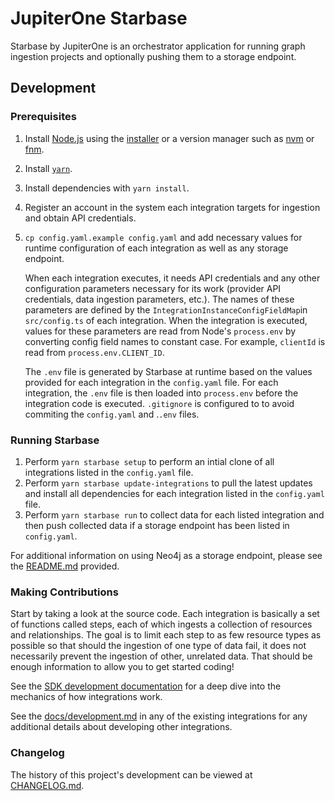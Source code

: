 # JupiterOne Starbase

Starbase by JupiterOne is an orchestrator application for running graph
ingestion projects and optionally pushing them to a storage endpoint.

## Development

### Prerequisites

1. Install [Node.js](https://nodejs.org/) using the
   [installer](https://nodejs.org/en/download/) or a version manager such as
   [nvm](https://github.com/nvm-sh/nvm) or [fnm](https://github.com/Schniz/fnm).
2. Install [`yarn`](https://yarnpkg.com/getting-started/install).
3. Install dependencies with `yarn install`.
4. Register an account in the system each integration targets for ingestion and
   obtain API credentials.
5. `cp config.yaml.example config.yaml` and add necessary values for runtime
   configuration of each integration as well as any storage endpoint.

   When each integration executes, it needs API credentials and any other
   configuration parameters necessary for its work (provider API credentials,
   data ingestion parameters, etc.). The names of these parameters are defined
   by the `IntegrationInstanceConfigFieldMap`in `src/config.ts` of each
   integration. When the integration is executed, values for these parameters
   are read from Node's `process.env` by converting config field names to
   constant case. For example, `clientId` is read from `process.env.CLIENT_ID`.

   The `.env` file is generated by Starbase at runtime based on the values
   provided for each integration in the `config.yaml` file. For each
   integration, the `.env` file is then loaded into `process.env` before the
   integration code is executed. `.gitignore` is configured to to avoid
   commiting the `config.yaml` and .`.env` files.

### Running Starbase

1. Perform `yarn starbase setup` to perform an intial clone of all integrations
   listed in the `config.yaml` file.
2. Perform `yarn starbase update-integrations` to pull the latest updates and
   install all dependencies for each integration listed in the `config.yaml`
   file.
3. Perform `yarn starbase run` to collect data for each listed integration and
   then push collected data if a storage endpoint has been listed in
   `config.yaml`.

For additional information on using Neo4j as a storage endpoint, please see the
[README.md](docker/README.md) provided.

### Making Contributions

Start by taking a look at the source code. Each integration is basically a set
of functions called steps, each of which ingests a collection of resources and
relationships. The goal is to limit each step to as few resource types as
possible so that should the ingestion of one type of data fail, it does not
necessarily prevent the ingestion of other, unrelated data. That should be
enough information to allow you to get started coding!

See the
[SDK development documentation](https://github.com/JupiterOne/sdk/blob/main/docs/integrations/development.md)
for a deep dive into the mechanics of how integrations work.

See the [docs/development.md](docs/development.md) in any of the existing 
integrations for any additional details about developing other integrations.

### Changelog

The history of this project's development can be viewed at
[CHANGELOG.md](CHANGELOG.md).
